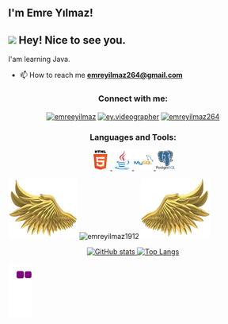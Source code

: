 ## I'm Emre Yılmaz!
<h2><img src="https://emojis.slackmojis.com/emojis/images/1531849430/4246/blob-sunglasses.gif?1531849430" width="30"/> Hey! Nice to see you.</h2
<h3 align="center">I'am learning Java.</h3>

- 📫 How to reach me **emreyilmaz264@gmail.com**

<h3 align="center">Connect with me:</h3>
<p align="center">
<a href="https://linkedin.com/in/emreeyilmaz" target="blank"><img align="center" src="https://raw.githubusercontent.com/rahuldkjain/github-profile-readme-generator/master/src/images/icons/Social/linked-in-alt.svg" alt="emreeyilmaz" height="30" width="40" /></a>
<a href="https://instagram.com/ey.videographer" target="blank"><img align="center" src="https://raw.githubusercontent.com/rahuldkjain/github-profile-readme-generator/master/src/images/icons/Social/instagram.svg" alt="ey.videographer" height="30" width="40" /></a>
<a href="https://www.hackerrank.com/emreyilmaz264" target="blank"><img align="center" src="https://raw.githubusercontent.com/rahuldkjain/github-profile-readme-generator/master/src/images/icons/Social/hackerrank.svg" alt="emreyilmaz264" height="30" width="40" /></a>
</p>

<h3 align="center">Languages and Tools:</h3>
<p align="center"> <a href="https://www.w3.org/html/" target="_blank" rel="noreferrer"> <img src="https://raw.githubusercontent.com/devicons/devicon/master/icons/html5/html5-original-wordmark.svg" alt="html5" width="40" height="40"/> </a> <a href="https://www.java.com" target="_blank" rel="noreferrer"> <img src="https://raw.githubusercontent.com/devicons/devicon/master/icons/java/java-original.svg" alt="java" width="40" height="40"/> </a> <a href="https://www.mysql.com/" target="_blank" rel="noreferrer"> <img src="https://raw.githubusercontent.com/devicons/devicon/master/icons/mysql/mysql-original-wordmark.svg" alt="mysql" width="40" height="40"/> </a> <a href="https://www.postgresql.org" target="_blank" rel="noreferrer"> <img src="https://raw.githubusercontent.com/devicons/devicon/master/icons/postgresql/postgresql-original-wordmark.svg" alt="postgresql" width="40" height="40"/> </a> </p>

<p><img height="120" width="140" src="https://github.com/muhiqsimui/muhiqsimui/raw/main/assets/left.png">
  <img align="center" src="https://github-readme-streak-stats.herokuapp.com/?user=emreyilmaz1912&theme=dark&hide_border=true" alt="emreyilmaz1912" />
<img height="120" width="140" src="https://github.com/muhiqsimui/muhiqsimui/raw/main/assets/right.png">
</p>

<p align="center">
    <a href="https://github.com/anuraghazra/github-readme-stats">
      <img src="https://github-readme-stats.vercel.app/api?username=emreyilmaz1912&theme=dark&show_icons=true&&cache_seconds=1900&count_private=true" alt="GitHub stats" height="190" >  
    </a>
    <a href="https://github.com/anuraghazra/github-readme-stats">
      <img src="https://github-readme-stats.vercel.app/api/top-langs/?username=emreyilmaz1912&theme=dark&layout=compact&langs_count=8" alt="Top Langs" heigth="190">
    </a>
</p>


![Snake Eating away my contributions](https://github.com/emreyilmaz1912/emreyilmaz1912/blob/output/github-contribution-grid-snake.gif)
